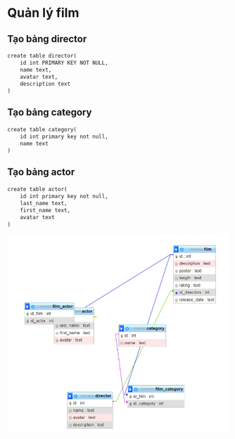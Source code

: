 # Quản lý film

## Tạo bảng director

```roomsql
create table director(
    id int PRIMARY KEY NOT NULL,
    name text,
    avatar text,
    description text
)
```

## Tạo bảng category

```roomsql
create table category(
    id int primary key not null,
    name text
)
```

## Tạo bảng actor

```roomsql
create table actor(
    id int primary key not null,
    last_name text,
    first_name text,
    avatar text
)
```


![img_1.png](img_1.png)


